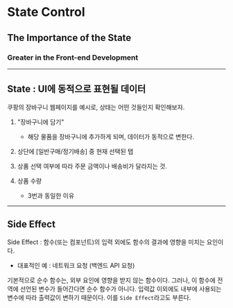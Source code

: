 # State Control

## The Importance of the State

### Greater in the Front-end Development

---

## **State : UI에 동적으로 표현될 데이터**

쿠팡의 장바구니 웹페이지를 예시로, 상태는 어떤 것들인지 확인해보자.

1. "장바구니에 담기"

   - 해당 물품을 장바구니에 추가하게 되며, 데이터가 동적으로 변한다.

2. 상단에 [일반구매/정기배송] 중 현재 선택된 탭

3. 상품 선택 여부에 따라 주문 금액이나 배송비가 달라지는 것.

4. 상품 수량
   - 3번과 동일한 이유

---

## Side Effect

Side Effect : 함수(또는 컴포넌트)의 입력 외에도 함수의 결과에 영향을 미치는 요인이다.

- 대표적인 예 : 네트워크 요청 (백엔드 API 요청)

기본적으로 순수 함수는, 외부 요인에 영향을 받지 않는 함수이다. 그러나, 이 함수에 전역에 선언된 변수가 들어간다면 순수 함수가 아니다. 입력값 이외에도 내부에 사용되는 변수에 따라 출력값이 변하기 때문이다. 이를 `Side Effect`라고도 부른다.
